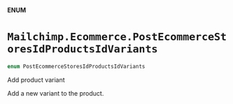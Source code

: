 **ENUM**

# `Mailchimp.Ecommerce.PostEcommerceStoresIdProductsIdVariants`

```swift
enum PostEcommerceStoresIdProductsIdVariants
```

Add product variant

Add a new variant to the product.
